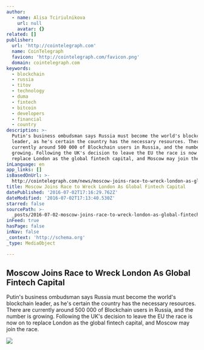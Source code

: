 ```yaml
---
author:
  - name: Alisa Tciriulnikova
    url: null
    avatar: {}
related: []
publisher:
  url: 'http://cointelegraph.com'
  name: CoinTelegraph
  favicon: 'http://cointelegraph.com/favicon.png'
  domain: cointelegraph.com
keywords:
  - blockchain
  - russia
  - titov
  - technology
  - duma
  - fintech
  - bitcoin
  - developers
  - financial
  - country
description: >-
  Putin's business ombudsman says Russia must become the world's blockchain
  leader, as he's certain the country has the necessary resources. There are
  currently around 500 000 of Blockchain users in Russia, and the number is
  growing. Following the UK's decision to leave the EU the race is now on to
  replace London as the global fintech capital, and Moscow may join the race.
inLanguage: en
app_links: []
isBasedOnUrl: >-
  http://cointelegraph.com/news/moscow-joins-race-to-wreck-london-as-global-fintech-capital
title: Moscow Joins Race to Wreck London As Global Fintech Capital
datePublished: '2016-07-02T17:16:29.762Z'
dateModified: '2016-07-02T17:13:40.530Z'
starred: false
sourcePath: >-
  _posts/2016-07-02-moscow-joins-race-to-wreck-london-as-global-fintech-capital.md
inFeed: true
hasPage: false
inNav: false
_context: 'http://schema.org'
_type: MediaObject

---
```

<article style=""><h1>Moscow Joins Race to Wreck London As Global Fintech Capital</h1><p>Putin's business ombudsman says Russia must become the world's blockchain leader, as he's certain the country has the necessary resources. There are currently around 500 000 of Blockchain users in Russia, and the number is growing. Following the UK's decision to leave the EU the race is now on to replace London as the global fintech capital, and Moscow may join the race.</p><img src="http://cointelegraph.com/images/725_aHR0cDovL2NvaW50ZWxlZ3JhcGguY29tL3N0b3JhZ2UvdXBsb2Fkcy92aWV3L2QyNDFiMTgwODAwNDQxZGYwM2ExZjQwNzcwMTQ0YjNhLmpwZw==.jpg" /></article>